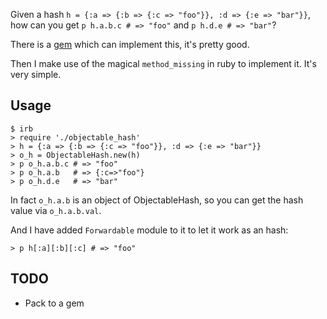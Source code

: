 Given a hash `h = {:a => {:b => {:c => "foo"}}, :d => {:e => "bar"}}`, how can you get `p h.a.b.c # => "foo"` and `p h.d.e # => "bar"`?

There is a [gem](https://github.com/aetherknight/recursive-open-struct) which can implement this, it's pretty good.

Then I make use of the magical `method_missing` in ruby to implement it. It's very simple.

## Usage

```
$ irb
> require './objectable_hash'
> h = {:a => {:b => {:c => "foo"}}, :d => {:e => "bar"}}
> o_h = ObjectableHash.new(h)
> p o_h.a.b.c # => "foo"
> p o_h.a.b   # => {:c=>"foo"}
> p o_h.d.e   # => "bar"
```

In fact `o_h.a.b` is an object of ObjectableHash, so you can get the hash value via `o_h.a.b.val`.

And I have added `Forwardable` module to it to let it work as an hash:

```
> p h[:a][:b][:c] # => "foo"
```

## TODO

* Pack to a gem
